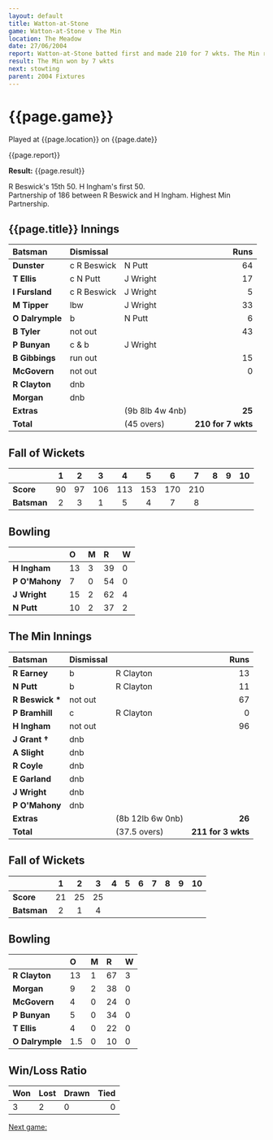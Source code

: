 ```yaml
---
layout: default
title: Watton-at-Stone
game: Watton-at-Stone v The Min
location: The Meadow
date: 27/06/2004
report: Watton-at-Stone batted first and made 210 for 7 wkts. The Min replied with 211 for 3 wkts
result: The Min won by 7 wkts
next: stowting
parent: 2004 Fixtures
---
```


# {{page.game}}

Played at {{page.location}} on {{page.date}}

{{page.report}}

**Result:** {{page.result}}

R Beswick's 15th 50. H Ingham's first 50.<br />
Partnership of 186 between R Beswick and H Ingham. Highest Min Partnership.

## {{page.title}} Innings

| Batsman | Dismissal |  | Runs |
|:---|:---|---|---:|
| **Dunster** | c R Beswick | N Putt | 64 |
| **T Ellis** | c N Putt | J Wright | 17 |
| **I Fursland** | c R Beswick | J Wright | 5 |
| **M Tipper** | lbw | J Wright | 33 |
| **O Dalrymple** | b | N Putt | 6 |
| **B Tyler** | not out |  | 43 |
| **P Bunyan** | c & b | J Wright |  |
| **B Gibbings** | run out |  | 15 |
| **McGovern** | not out |  | 0 |
| **R Clayton** | dnb |  |  |
| **Morgan** | dnb |  |  |
| **Extras** | | (9b 8lb 4w 4nb) | **25** |
| **Total** | | (45 overs) | **210 for 7 wkts** |

## Fall of Wickets

| | 1 | 2 | 3 | 4 | 5 | 6 | 7 | 8 | 9 | 10 |
|---|:---:|:---:|:---:|:---:|:---:|:---:|:---:|:---:|:---:|:---:|
| **Score** | 90 | 97 | 106 | 113 | 153 | 170 | 210 |  |  |  |
| **Batsman** | 2 | 3 | 1 | 5 | 4 | 7 | 8 |  |  |  |

## Bowling

| | O | M | R | W |
|---|:---|:---|:---|:---|
| **H Ingham** | 13 | 3 | 39 | 0 |
| **P O'Mahony** | 7 | 0 | 54 | 0 |
| **J Wright** | 15 | 2 | 62 | 4 |
| **N Putt** | 10 | 2 | 37 | 2 |

## The Min Innings

| Batsman | Dismissal |  | Runs |
|:---|:---|---|---:|
| **R Earney** | b | R Clayton | 13 |
| **N Putt** | b | R Clayton | 11 |
| **R Beswick &#42;** | not out |  | 67 |
| **P Bramhill** | c | R Clayton | 0 |
| **H Ingham** | not out |  | 96 |
| **J Grant &#8224;** | dnb |  |  |
| **A Slight** | dnb |  |  |
| **R Coyle** | dnb |  |  |
| **E Garland** | dnb |  |  |
| **J Wright** | dnb |  |  |
| **P O'Mahony** | dnb |  |  |
| **Extras** | | (8b 12lb 6w 0nb) | **26** |
| **Total** | | (37.5 overs) | **211 for 3 wkts** |

## Fall of Wickets

| | 1 | 2 | 3 | 4 | 5 | 6 | 7 | 8 | 9 | 10 |
|---|:---:|:---:|:---:|:---:|:---:|:---:|:---:|:---:|:---:|:---:|
| **Score** | 21 | 25 | 25 |  |  |  |  |  |  |  |
| **Batsman** | 2 | 1 | 4 |  |  |  |  |  |  |  |

## Bowling

| | O | M | R | W |
|---|:---|:---|:---|:---|
| **R Clayton** | 13 | 1 | 67 | 3 |
| **Morgan** | 9 | 2 | 38 | 0 |
| **McGovern** | 4 | 0 | 24 | 0 |
| **P Bunyan** | 5 | 0 | 34 | 0 |
| **T Ellis** | 4 | 0 | 22 | 0 |
| **O Dalrymple** | 1.5 | 0 | 10 | 0 |

## Win/Loss Ratio

| Won | Lost | Drawn | Tied |
|:---|:---|:---|---:|
| 3 | 2 | 0 | 0 |

[Next game:]({{page.next}})